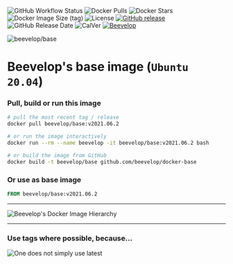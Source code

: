 ![GitHub Workflow Status](https://img.shields.io/github/workflow/status/beevelop/docker-base/Docker%20Image?style=for-the-badge)
![Docker Pulls](https://img.shields.io/docker/pulls/beevelop/base.svg?style=for-the-badge)
![Docker Stars](https://img.shields.io/docker/stars/beevelop/base?style=for-the-badge)
![Docker Image Size (tag)](https://img.shields.io/docker/image-size/beevelop/base/latest?style=for-the-badge)
![License](https://img.shields.io/github/license/beevelop/docker-base?style=for-the-badge)
[![GitHub release](https://img.shields.io/github/release/beevelop/docker-base.svg?style=for-the-badge)](https://github.com/beevelop/docker-base/releases)
![GitHub Release Date](https://img.shields.io/github/release-date/beevelop/docker-base?style=for-the-badge)
![CalVer](https://img.shields.io/badge/CalVer-YYYY.MM.MICRO-22bfda.svg?style=for-the-badge)
[![Beevelop](https://img.shields.io/badge/-%20Made%20with%20%F0%9F%8D%AF%20by%20%F0%9F%90%9Dvelop-blue.svg?style=for-the-badge)](https://beevelop.com)

![beevelop/base](https://raw.githubusercontent.com/beevelop/docker-base/master/icon.png?raw=true)
# Beevelop's base image (`Ubuntu 20.04`)

### Pull, build or run this image
```bash
# pull the most recent tag / release
docker pull beevelop/base:v2021.06.2

# or run the image interactively
docker run --rm --name beevelop -it beevelop/base:v2021.06.2 bash

# or build the image from GitHub
docker build -t beevelop/base github.com/beevelop/docker-base
```

### Or use as base image
```Dockerfile
FROM beevelop/base:v2021.06.2
```

---

![Beevelop's Docker Image Hierarchy](https://gist.githubusercontent.com/beevelop/b0cddab7209a683c77560d06ff00bc8e/raw/15429ee1d02e2c4dc019b760ca8c7ceff5911b82/hierarchy.png)

---

### Use tags where possible, because...

![One does not simply use latest](https://i.imgflip.com/1fgwxr.jpg)